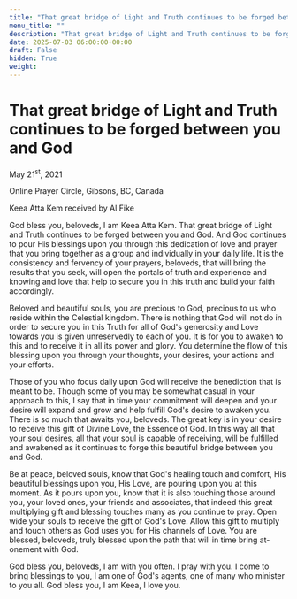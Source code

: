 ```yaml
---
title: "That great bridge of Light and Truth continues to be forged between you and God"
menu_title: ""
description: "That great bridge of Light and Truth continues to be forged between you and God"
date: 2025-07-03 06:00:00+00:00
draft: False
hidden: True
weight:
---
```

# That great bridge of Light and Truth continues to be forged between you and God

May 21<sup>st</sup>, 2021

Online Prayer Circle, Gibsons, BC, Canada

Keea Atta Kem received by Al Fike

God bless you, beloveds, I am Keea Atta Kem. That great bridge of Light and Truth continues to be forged between you and God. And God continues to pour His blessings upon you through this dedication of love and prayer that you bring together as a group and individually in your daily life. It is the consistency and fervency of your prayers, beloveds, that will bring the results that you seek, will open the portals of truth and experience and knowing and love that help to secure you in this truth and build your faith accordingly.

Beloved and beautiful souls, you are precious to God, precious to us who reside within the Celestial kingdom. There is nothing that God will not do in order to secure you in this Truth for all of God's generosity and Love towards you is given unreservedly to each of you. It is for you to awaken to this and to receive it in all its power and glory. You determine the flow of this blessing upon you through your thoughts, your desires, your actions and your efforts.

Those of you who focus daily upon God will receive the benediction that is meant to be. Though some of you may be somewhat casual in your approach to this, I say that in time your commitment will deepen and your desire will expand and grow and help fulfill God's desire to awaken you. There is so much that awaits you, beloveds. The great key is in your desire to receive this gift of Divine Love, the Essence of God. In this way all that your soul desires, all that your soul is capable of receiving, will be fulfilled and awakened as it continues to forge this beautiful bridge between you and God.

Be at peace, beloved souls, know that God's healing touch and comfort, His beautiful blessings upon you, His Love, are pouring upon you at this moment. As it pours upon you, know that it is also touching those around you, your loved ones, your friends and associates, that indeed this great multiplying gift and blessing touches many as you continue to pray. Open wide your souls to receive the gift of God's Love. Allow this gift to multiply and touch others as God uses you for His channels of Love. You are blessed, beloveds, truly blessed upon the path that will in time bring at-onement with God.

God bless you, beloveds, I am with you often. I pray with you. I come to bring blessings to you, I am one of God's agents, one of many who minister to you all. God bless you, I am Keea, I love you.

